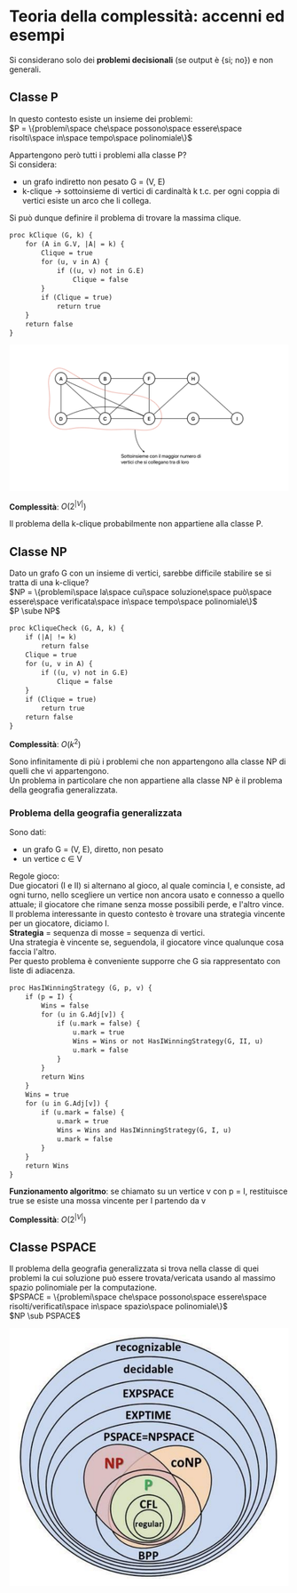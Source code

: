 # Teoria della complessità: accenni ed esempi
Si considerano solo dei **problemi decisionali** (se output è {si; no}) e non generali.

## Classe P
In questo contesto esiste un insieme dei problemi:  
$P = \{problemi\space che\space possono\space essere\space risolti\space in\space tempo\space polinomiale\}$

Appartengono però tutti i problemi alla classe P?  
Si considera:
- un grafo indiretto non pesato G = (V, E)
- k-clique -> sottoinsieme di vertici di cardinaltà k t.c. per ogni coppia di vertici esiste un arco che li collega.

Si può dunque definire il problema di trovare la massima clique.

```pseudocode
proc kClique (G, k) {
    for (A in G.V, |A| = k) {
        Clique = true
        for (u, v in A) {
            if ((u, v) not in G.E)
                Clique = false
        }
        if (Clique = true)
            return true
    }
    return false
}
```

![alt text](images/17_00.png)

**Complessità**: $O(2^{|V|})$

Il problema della k-clique probabilmente non appartiene alla classe P.

## Classe NP
Dato un grafo G con un insieme di vertici, sarebbe difficile stabilire se si tratta di una k-clique?  
$NP = \{problemi\space la\space cui\space soluzione\space può\space essere\space verificata\space in\space tempo\space polinomiale\}$  
$P \sube NP$

```pseudocode
proc kCliqueCheck (G, A, k) {
    if (|A| != k)
        return false
    Clique = true
    for (u, v in A) {
        if ((u, v) not in G.E)
            Clique = false
    }
    if (Clique = true)
        return true
    return false
}
```

**Complessità**: $O(k^2)$

Sono infinitamente di più i problemi che non appartengono alla classe NP di quelli che vi appartengono.  
Un problema in particolare che non appartiene alla classe NP è il problema della geografia generalizzata.

### Problema della geografia generalizzata
Sono dati:
- un grafo G = (V, E), diretto, non pesato
- un vertice c ∈ V

Regole gioco:  
Due giocatori (I e II) si alternano al gioco, al quale comincia I, e consiste, ad ogni turno, nello scegliere un vertice non ancora usato e connesso a quello attuale; il giocatore che rimane senza mosse possibili perde, e l'altro vince.  
Il problema interessante in questo contesto è trovare una strategia vincente per un giocatore, diciamo I.  
**Strategia** = sequenza di mosse = sequenza di vertici.  
Una strategia è vincente se, seguendola, il giocatore vince qualunque cosa faccia l'altro.  
Per questo problema è conveniente supporre che G sia rappresentato con liste di adiacenza.

```pseudocode
proc HasIWinningStrategy (G, p, v) {
    if (p = I) {
        Wins = false
        for (u in G.Adj[v]) {
            if (u.mark = false) {
                u.mark = true
                Wins = Wins or not HasIWinningStrategy(G, II, u)
                u.mark = false
            }
        }
        return Wins
    }
    Wins = true
    for (u in G.Adj[v]) {
        if (u.mark = false) {
            u.mark = true
            Wins = Wins and HasIWinningStrategy(G, I, u)
            u.mark = false
        }
    }
    return Wins
}
```

**Funzionamento algoritmo**: se chiamato su un vertice v con p = I, restituisce true se esiste una mossa vincente per I  partendo da v

**Complessità**: $O(2^{|V|})$

## Classe PSPACE
Il problema della geografia generalizzata si trova nella classe di quei problemi la cui soluzione può essere trovata/vericata usando al massimo spazio polinomiale per la computazione.  
$PSPACE = \{problemi\space che\space possono\space essere\space risolti/verificati\space in\space spazio\space polinomiale\}$  
$NP \sub PSPACE$

![alt text](images/17_01.png)